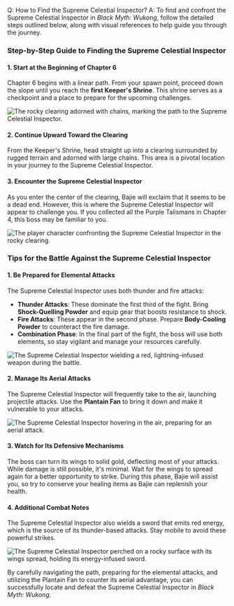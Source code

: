 Q: How to Find the Supreme Celestial Inspector?
A:
To find and confront the Supreme Celestial Inspector in *Black Myth: Wukong*, follow the detailed steps outlined below, along with visual references to help guide you through the journey.

### Step-by-Step Guide to Finding the Supreme Celestial Inspector

#### 1. Start at the Beginning of Chapter 6
Chapter 6 begins with a linear path. From your spawn point, proceed down the slope until you reach the **first Keeper's Shrine**. This shrine serves as a checkpoint and a place to prepare for the upcoming challenges.

![The rocky clearing adorned with chains, marking the path to the Supreme Celestial Inspector.](https://oyster.ignimgs.com/mediawiki/apis.ign.com/black-myth-wukong/4/44/Foothills_Walkthrough_%288%29.png)

#### 2. Continue Upward Toward the Clearing
From the Keeper's Shrine, head straight up into a clearing surrounded by rugged terrain and adorned with large chains. This area is a pivotal location in your journey to the Supreme Celestial Inspector.

#### 3. Encounter the Supreme Celestial Inspector
As you enter the center of the clearing, Bajie will exclaim that it seems to be a dead end. However, this is where the Supreme Celestial Inspector will appear to challenge you. If you collected all the Purple Talismans in Chapter 4, this boss may be familiar to you.

![The player character confronting the Supreme Celestial Inspector in the rocky clearing.](https://oyster.ignimgs.com/mediawiki/apis.ign.com/black-myth-wukong/9/91/Foothills_Walkthrough_%2811%29.png)

### Tips for the Battle Against the Supreme Celestial Inspector

#### 1. Be Prepared for Elemental Attacks
The Supreme Celestial Inspector uses both thunder and fire attacks:
- **Thunder Attacks**: These dominate the first third of the fight. Bring **Shock-Quelling Powder** and equip gear that boosts resistance to shock.
- **Fire Attacks**: These appear in the second phase. Prepare **Body-Cooling Powder** to counteract the fire damage.
- **Combination Phase**: In the final part of the fight, the boss will use both elements, so stay vigilant and manage your resources carefully.

![The Supreme Celestial Inspector wielding a red, lightning-infused weapon during the battle.](https://oyster.ignimgs.com/mediawiki/apis.ign.com/black-myth-wukong/9/99/Foothills_Walkthrough_%2819%29.png)

#### 2. Manage Its Aerial Attacks
The Supreme Celestial Inspector will frequently take to the air, launching projectile attacks. Use the **Plantain Fan** to bring it down and make it vulnerable to your attacks.

![The Supreme Celestial Inspector hovering in the air, preparing for an aerial attack.](https://oyster.ignimgs.com/mediawiki/apis.ign.com/black-myth-wukong/d/d5/Foothills_Walkthrough_%2815%29.png)

#### 3. Watch for Its Defensive Mechanisms
The boss can turn its wings to solid gold, deflecting most of your attacks. While damage is still possible, it's minimal. Wait for the wings to spread again for a better opportunity to strike. During this phase, Bajie will assist you, so try to conserve your healing items as Bajie can replenish your health.

#### 4. Additional Combat Notes
The Supreme Celestial Inspector also wields a sword that emits red energy, which is the source of its thunder-based attacks. Stay mobile to avoid these powerful strikes.

![The Supreme Celestial Inspector perched on a rocky surface with its wings spread, holding its energy-infused sword.](https://oyster.ignimgs.com/mediawiki/apis.ign.com/black-myth-wukong/1/10/Foothills_Walkthrough_%2812%29.png)

By carefully navigating the path, preparing for the elemental attacks, and utilizing the Plantain Fan to counter its aerial advantage, you can successfully locate and defeat the Supreme Celestial Inspector in *Black Myth: Wukong*.

